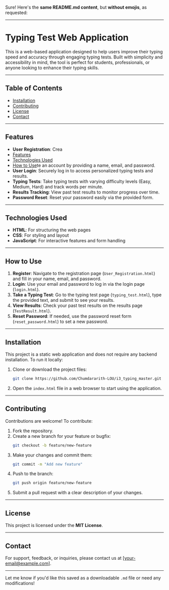 Sure! Here's the **same README.md content**, but **without emojis**, as requested:

---

# Typing Test Web Application

This is a web-based application designed to help users improve their typing speed and accuracy through engaging typing tests. Built with simplicity and accessibility in mind, the tool is perfect for students, professionals, or anyone looking to enhance their typing skills.

---

## Table of Contents

- [Installation](#installation)
- [Contributing](#contributing)
- [License](#license)
- [Contact](#contact)

---

## Features

- **User Registration**: Crea
- [Features](#features)
- [Technologies Used](#technologies-used)
- [How to Use](#how-to-use)te an account by providing a name, email, and password.
- **User Login**: Securely log in to access personalized typing tests and results.
- **Typing Tests**: Take typing tests with varying difficulty levels (Easy, Medium, Hard) and track words per minute.
- **Results Tracking**: View past test results to monitor progress over time.
- **Password Reset**: Reset your password easily via the provided form.

---

## Technologies Used

- **HTML**: For structuring the web pages
- **CSS**: For styling and layout
- **JavaScript**: For interactive features and form handling

---

## How to Use

1. **Register**: Navigate to the registration page (`User_Registration.html`) and fill in your name, email, and password.
2. **Login**: Use your email and password to log in via the login page (`login.html`).
3. **Take a Typing Test**: Go to the typing test page (`typing_test.html`), type the provided text, and submit to see your results.
4. **View Results**: Check your past test results on the results page (`TestResult.html`).
5. **Reset Password**: If needed, use the password reset form (`reset_password.html`) to set a new password.

---

## Installation

This project is a static web application and does not require any backend installation. To run it locally:

1. Clone or download the project files:
   ```bash
   git clone https://github.com/Chumdararith-LOU/i3_typing_master.git
   ```
2. Open the `index.html` file in a web browser to start using the application.

---

## Contributing

Contributions are welcome! To contribute:

1. Fork the repository.
2. Create a new branch for your feature or bugfix:
   ```bash
   git checkout -b feature/new-feature
   ```
3. Make your changes and commit them:
   ```bash
   git commit -m "Add new feature"
   ```
4. Push to the branch:
   ```bash
   git push origin feature/new-feature
   ```
5. Submit a pull request with a clear description of your changes.

---

## License

This project is licensed under the **MIT License**.

---

## Contact

For support, feedback, or inquiries, please contact us at [your-email@example.com].

---

Let me know if you'd like this saved as a downloadable `.md` file or need any modifications!